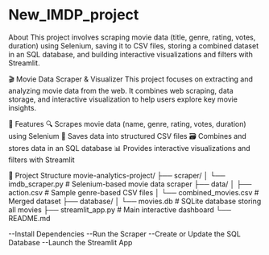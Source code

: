 # New_IMDP_project
About This project involves scraping movie data (title, genre, rating, votes, duration) using Selenium, saving it to CSV files, storing a combined dataset in an SQL database, and building interactive visualizations and filters with Streamlit.

🎬 Movie Data Scraper & Visualizer
This project focuses on extracting and analyzing movie data from the web. It combines web scraping, data storage, and interactive visualization to help users explore key movie insights.

📌 Features
🔍 Scrapes movie data (name, genre, rating, votes, duration) using Selenium
📁 Saves data into structured CSV files
🗃️ Combines and stores data in an SQL database
📊 Provides interactive visualizations and filters with Streamlit

📁 Project Structure
movie-analytics-project/ ├── scraper/ │ └── imdb_scraper.py # Selenium-based movie data scraper ├── data/ │ ├── action.csv # Sample genre-based CSV files │ └── combined_movies.csv # Merged dataset ├── database/ │ └── movies.db # SQLite database storing all movies ├── streamlit_app.py # Main interactive dashboard └── README.md

--Install Dependencies --Run the Scraper --Create or Update the SQL Database --Launch the Streamlit App


